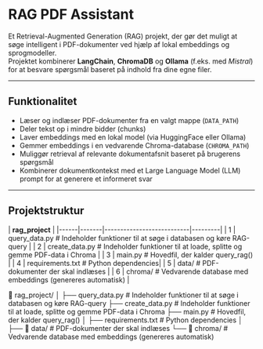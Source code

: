 #  RAG PDF Assistant

Et Retrieval-Augmented Generation (RAG) projekt, der gør det muligt at søge intelligent i PDF-dokumenter ved hjælp af lokal embeddings og sprogmodeller.  
Projektet kombinerer **LangChain**, **ChromaDB** og **Ollama** (f.eks. med *Mistral*) for at besvare spørgsmål baseret på indhold fra dine egne filer.

---

##  Funktionalitet

- Læser og indlæser PDF-dokumenter fra en valgt mappe (`DATA_PATH`)
- Deler tekst op i mindre bidder (chunks)
- Laver embeddings med en lokal model (via HuggingFace eller Ollama)
- Gemmer embeddings i en vedvarende Chroma-database (`CHROMA_PATH`)
- Muliggør retrieval af relevante dokumentafsnit baseret på brugerens spørgsmål
- Kombinerer dokumentkontekst med et Large Language Model (LLM) prompt for at generere et informeret svar

---

## Projektstruktur

| **rag_project** |
|------|-------|---------------------------|---------|
| 1 | query_data.py # Indeholder funktioner til at søge i databasen og køre RAG-query |
| 2 | create_data.py # Indeholder funktioner til at loade, splitte og gemme PDF-data i Chroma | 
| 3 | main.py # Hovedfil, der kalder query_rag() | 
| 4 | requirements.txt # Python dependencies| 
| 5 | data/ # PDF-dokumenter der skal indlæses | 
| 6 | chroma/ # Vedvarende database med embeddings (genereres automatisk) | 


📁 rag_project/
│
├── query_data.py # Indeholder funktioner til at søge i databasen og køre RAG-query
├── create_data.py # Indeholder funktioner til at loade, splitte og gemme PDF-data i Chroma
├── main.py # Hovedfil, der kalder query_rag()
│
├── requirements.txt # Python dependencies
│
├── 📂 data/ # PDF-dokumenter der skal indlæses
└── 📂 chroma/ # Vedvarende database med embeddings (genereres automatisk)
